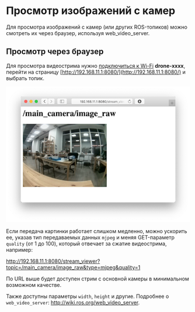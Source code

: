 # Просмотр изображений с камер

Для просмотра изображений с камер (или других ROS-топиков) можно смотреть их через браузер, используя web_video_server.

## Просмотр через браузер

Для просмотра видеострима нужно [подключиться к Wi-Fi](wifi.md) **drone-xxxx**, перейти на страницу [http://192.168.11.1:8080/](http://192.168.11.1:8080/) и выбрать топик.

![Просмотр web_video_server](../assets/web_video_server.png)

Если передача картинки работает слишком медленно, можно ускорить ее, указав тип передаваемых данных `mjpeg` и меняя GET-параметр `quality` (от 1 до 100), который отвечает за сжатие видеострима, например:

http://192.168.11.1:8080/stream_viewer?topic=/main_camera/image_raw&type=mjpeg&quality=1

По URL выше будет доступен стрим с основной камеры в минимальном возможном качестве.

Также доступны параметры `width`, `height` и другие. Подробнее о `web_video_server`: http://wiki.ros.org/web_video_server.
